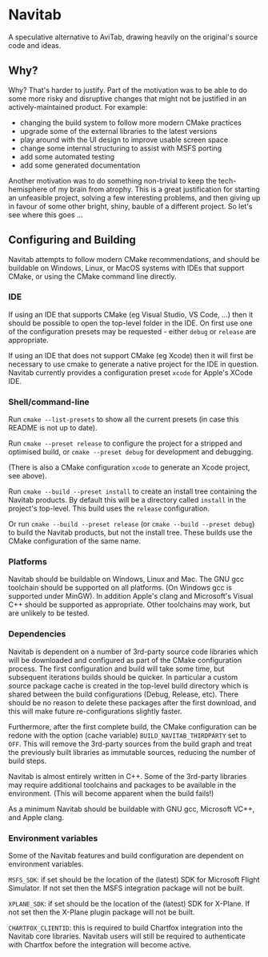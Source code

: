 # Navitab

A speculative alternative to AviTab, drawing heavily on the original's
source code and ideas.

## Why?

Why? That's harder to justify. Part of the motivation was to be able to do
some more risky and disruptive changes that might not be justified in an
actively-maintained product. For example:

- changing the build system to follow more modern CMake practices
- upgrade some of the external libraries to the latest versions
- play around with the UI design to improve usable screen space
- change some internal structuring to assist with MSFS porting
- add some automated testing
- add some generated documentation

Another motivation was to do something non-trivial to keep the tech-hemisphere
of my brain from atrophy. This is a great justification for starting an
unfeasible project, solving a few interesting problems, and then giving up in
favour of some other bright, shiny, bauble of a different project. So let's see
where this goes ...

## Configuring and Building

Navitab attempts to follow modern CMake recommendations, and should be buildable
on Windows, Linux, or MacOS systems with IDEs that support CMake, or using the
CMake command line directly.

### IDE

If using an IDE that supports CMake (eg Visual Studio, VS Code, ...) then it should
be possible to open the top-level folder in the IDE. On first use one of the
configuration presets may be requested - either `debug` or `release` are
appropriate.

If using an IDE that does not support CMake (eg Xcode) then it will first be
necessary to use cmake to generate a native project for the IDE in question.
Navitab currently provides a configuration preset `xcode` for Apple's XCode IDE.

### Shell/command-line

Run `cmake --list-presets` to show all the current presets (in case this README
is not up to date).

Run `cmake --preset release` to configure the project for a stripped and optimised
build, or `cmake --preset debug` for development and debugging.

(There is also a CMake configuration `xcode` to generate an Xcode project, see above).

Run `cmake --build --preset install` to create an install tree containing the
Navitab products. By default this will be a directory called `install` in the
project's top-level. This build uses the `release` configuration.

Or run `cmake --build --preset release` (or `cmake --build --preset debug`) to build
the Navitab products, but not the install tree. These builds use the CMake configuration
of the same name.

### Platforms

Navitab should be buildable on Windows, Linux and Mac. The GNU gcc toolchain
should be supported on all platforms. (On Windows gcc is supported under MinGW).
In addition Apple's clang and Microsoft's Visual C++ should be supported as
appropriate. Other toolchains may work, but are unlikely to be tested.

### Dependencies

Navitab is dependent on a number of 3rd-party source code libraries which will be
downloaded and configured as part of the CMake configuration process. The first
configuration and build will take some time, but subsequent iterations builds
should be quicker. In particular a custom source package cache is created in the
top-level build directory which is shared between the build configurations (Debug,
Release, etc). There should be no reason to delete these packages after the first
download, and this will make future re-configurations slightly faster.

Furthermore, after the first complete build, the CMake configuration can be redone
with the option (cache variable) `BUILD_NAVITAB_THIRDPARTY` set to `OFF`.
This will remove the 3rd-party sources from the build graph and treat the previously
built libraries as immutable sources, reducing the number of build steps.

Navitab is almost entirely written in C++. Some of the 3rd-party libraries
may require additional toolchains and packages to be available in the environment.
(This will become apparent when the build fails!)

As a minimum Navitab should be buildable with GNU gcc, Microsoft VC++, and
Apple clang.

### Environment variables

Some of the Navitab features and build configuration are dependent on environment
variables.

`MSFS_SDK`: if set should be the location of the (latest) SDK for Microsoft
Flight Simulator. If not set then the MSFS integration package will not be built.

`XPLANE_SDK`: if set should be the location of the (latest) SDK for X-Plane.
If not set then the X-Plane plugin package will not be built.

`CHARTFOX_CLIENTID`: this is required to build Chartfox integration into
the Navitab core libraries. Navitab users will still be required to authenticate
with Chartfox before the integration will become active.

